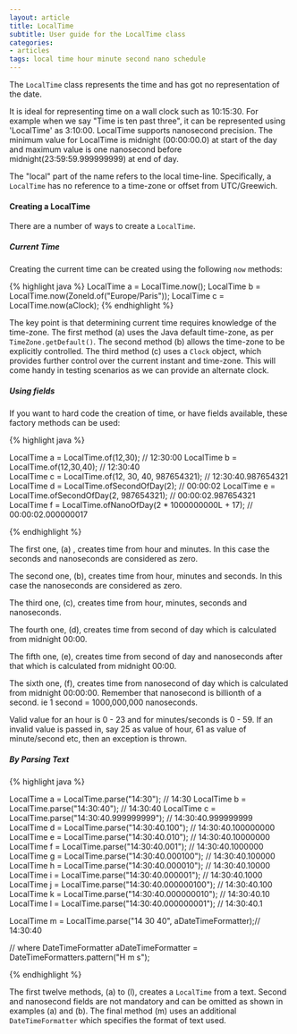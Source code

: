 ```yaml
---
layout: article
title: LocalTime
subtitle: User guide for the LocalTime class
categories:
- articles
tags: local time hour minute second nano schedule
---
```


The `LocalTime` class represents the time and has got no representation of the date. 

It is ideal for representing time on a wall clock such as 10:15:30. For example when we say "Time is ten past three", it can be represented using 'LocalTime' as 3:10:00.
LocalTime supports nanosecond precision. The minimum value for LocalTime is midnight (00:00:00.0) at start of the day and maximum value is one nanosecond before midnight(23:59:59.999999999) at end of day. 
 

The "local" part of the name refers to the local time-line.
Specifically, a `LocalTime` has no reference to a time-zone or offset from UTC/Greewich. 

#### Creating a LocalTime

There are a number of ways to create a `LocalTime`.

##### Current Time

Creating the current time can be created using the following `now` methods:

{% highlight java %}
LocalTime a = LocalTime.now();
LocalTime b = LocalTime.now(ZoneId.of("Europe/Paris"));
LocalTime c = LocalTime.now(aClock);
{% endhighlight %}

The key point is that determining current time requires knowledge of the time-zone.
The first method (a) uses the Java default time-zone, as per `TimeZone.getDefault()`.
The second method (b) allows the time-zone to be explicitly controlled.
The third method (c) uses a `Clock` object, which provides further control over the current instant and time-zone. This will come handy in testing scenarios as we can provide an alternate clock. 

##### Using fields

If you want to hard code the creation of time, or have fields available, these factory
methods can be used:

{% highlight java %}

LocalTime a = LocalTime.of(12,30);                            // 12:30:00
LocalTime b = LocalTime.of(12,30,40);                         // 12:30:40 	
LocalTime c = LocalTime.of(12, 30, 40, 987654321);            // 12:30:40.987654321	
LocalTime d = LocalTime.ofSecondOfDay(2);                     // 00:00:02
LocalTime e = LocalTime.ofSecondOfDay(2, 987654321);          // 00:00:02.987654321
LocalTime f = LocalTime.ofNanoOfDay(2 * 1000000000L + 17);    // 00:00:02.000000017

{% endhighlight %}

The first one, (a) , creates time from hour and minutes. In this case the seconds and nanoseconds are considered as zero. 

The second one, (b), creates time from hour, minutes and seconds. In this case the nanoseconds are considered as zero.
 
The third one, (c), creates time from hour, minutes, seconds and nanoseconds. 

The fourth one, (d), creates time from second of day which is calculated from midnight 00:00.

The fifth one, (e), creates time from second of day and nanoseconds after that which is calculated from midnight 00:00.

The sixth one, (f), creates time from nanosecond of day which is calculated from midnight 00:00:00. Remember that nanosecond is billionth of a second. ie 1 second =  1000,000,000 nanoseconds.


Valid value for an hour is 0 - 23 and for minutes/seconds is 0 - 59. If an invalid value is passed in, say 25 as value of hour, 61 as value of minute/second etc, then an exception is thrown. 

##### By Parsing Text

{% highlight java %}

LocalTime a = LocalTime.parse("14:30");                      // 14:30
LocalTime b = LocalTime.parse("14:30:40");                   // 14:30:40 
LocalTime c = LocalTime.parse("14:30:40.999999999");         // 14:30:40.999999999
LocalTime d = LocalTime.parse("14:30:40.100");               // 14:30:40.100000000
LocalTime e = LocalTime.parse("14:30:40.010");               // 14:30:40.10000000
LocalTime f = LocalTime.parse("14:30:40.001");               // 14:30:40.1000000
LocalTime g = LocalTime.parse("14:30:40.000100");            // 14:30:40.100000
LocalTime h = LocalTime.parse("14:30:40.000010");            // 14:30:40.10000
LocalTime i = LocalTime.parse("14:30:40.000001");            // 14:30:40.1000
LocalTime j = LocalTime.parse("14:30:40.000000100");         // 14:30:40.100
LocalTime k = LocalTime.parse("14:30:40.000000010");         // 14:30:40.10
LocalTime l = LocalTime.parse("14:30:40.000000001");         // 14:30:40.1
 
LocalTime m = LocalTime.parse("14 30 40", aDateTimeFormatter);// 14:30:40 

// where DateTimeFormatter aDateTimeFormatter = DateTimeFormatters.pattern("H m s");

{% endhighlight %}

The first twelve methods, (a) to (l), creates a `LocalTime` from a text. Second and nanosecond fields are not mandatory and can be omitted as shown in examples (a) and (b).
The final method (m) uses an additional `DateTimeFormatter` which specifies the format of text used.

